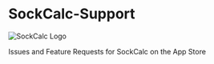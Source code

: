 # SockCalc-Support

![SockCalc Logo](https://github.com/lizny/SockCalc-Support/wiki/Media/sockcalc_17_1024_med_hr.png)

Issues and Feature Requests for SockCalc on the App Store
